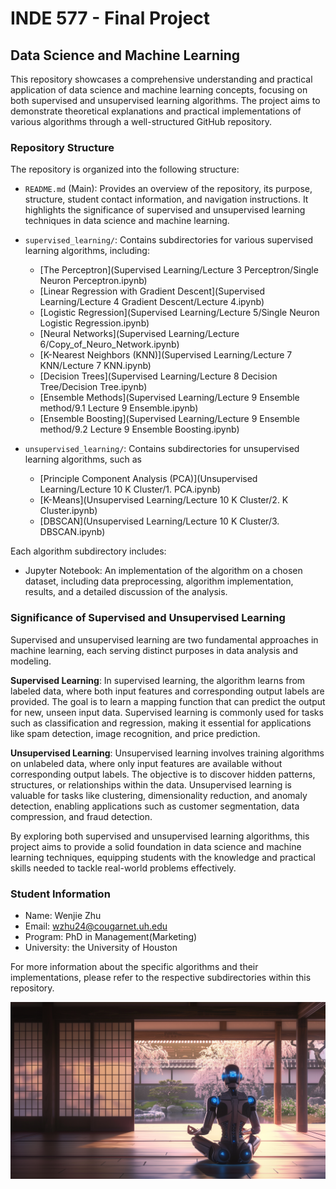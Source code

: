 # INDE 577 - Final Project
## Data Science and Machine Learning

This repository showcases a comprehensive understanding and practical application of data science and machine learning concepts, focusing on both supervised and unsupervised learning algorithms. The project aims to demonstrate theoretical explanations and practical implementations of various algorithms through a well-structured GitHub repository.

### Repository Structure

The repository is organized into the following structure:

- `README.md` (Main): Provides an overview of the repository, its purpose, structure, student contact information, and navigation instructions. It highlights the significance of supervised and unsupervised learning techniques in data science and machine learning.

- `supervised_learning/`: Contains subdirectories for various supervised learning algorithms, including:
  - [The Perceptron](Supervised Learning/Lecture 3 Perceptron/Single Neuron Perceptron.ipynb)
  - [Linear Regression with Gradient Descent](Supervised Learning/Lecture 4 Gradient Descent/Lecture 4.ipynb)
  - [Logistic Regression](Supervised Learning/Lecture 5/Single Neuron Logistic Regression.ipynb)
  - [Neural Networks](Supervised Learning/Lecture 6/Copy_of_Neuro_Network.ipynb)
  - [K-Nearest Neighbors (KNN)](Supervised Learning/Lecture 7 KNN/Lecture 7 KNN.ipynb)
  - [Decision Trees](Supervised Learning/Lecture 8 Decision Tree/Decision Tree.ipynb)
  - [Ensemble Methods](Supervised Learning/Lecture 9 Ensemble method/9.1 Lecture 9 Ensemble.ipynb)
  - [Ensemble Boosting](Supervised Learning/Lecture 9 Ensemble method/9.2 Lecture 9 Ensemble Boosting.ipynb)

- `unsupervised_learning/`: Contains subdirectories for unsupervised learning algorithms, such as 
  - [Principle Component Analysis (PCA)](Unsupervised Learning/Lecture 10 K Cluster/1. PCA.ipynb)
  - [K-Means](Unsupervised Learning/Lecture 10 K Cluster/2. K Cluster.ipynb)
  - [DBSCAN](Unsupervised Learning/Lecture 10 K Cluster/3. DBSCAN.ipynb)


Each algorithm subdirectory includes:
- Jupyter Notebook: An implementation of the algorithm on a chosen dataset, including data preprocessing, algorithm implementation, results, and a detailed discussion of the analysis.

### Significance of Supervised and Unsupervised Learning

Supervised and unsupervised learning are two fundamental approaches in machine learning, each serving distinct purposes in data analysis and modeling.

**Supervised Learning**: In supervised learning, the algorithm learns from labeled data, where both input features and corresponding output labels are provided. The goal is to learn a mapping function that can predict the output for new, unseen input data. Supervised learning is commonly used for tasks such as classification and regression, making it essential for applications like spam detection, image recognition, and price prediction.

**Unsupervised Learning**: Unsupervised learning involves training algorithms on unlabeled data, where only input features are available without corresponding output labels. The objective is to discover hidden patterns, structures, or relationships within the data. Unsupervised learning is valuable for tasks like clustering, dimensionality reduction, and anomaly detection, enabling applications such as customer segmentation, data compression, and fraud detection.

By exploring both supervised and unsupervised learning algorithms, this project aims to provide a solid foundation in data science and machine learning techniques, equipping students with the knowledge and practical skills needed to tackle real-world problems effectively.

### Student Information

- Name: Wenjie Zhu
- Email: wzhu24@cougarnet.uh.edu
- Program: PhD in Management(Marketing) 
- University: the University of Houston

For more information about the specific algorithms and their implementations, please refer to the respective subdirectories within this repository.

![A Contemplating AI robot](Image/AI%20Image.webp)
